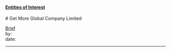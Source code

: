 #### [Entities of Interest](/list.html)
<link rel="stylesheet" type="text/css" href="../../assets/style.css">
# Get More Global Company Limited

[comment]: <> (Add/Remove information below as you want)
[comment]: <> (Markdown cheatsheet: https://github.com/adam-p/markdown-here/wiki/Markdown-Cheatsheet)
[Brief](Brief.md)  
by:  
date:  

---
[comment]: <> (Add your content here)